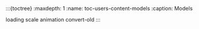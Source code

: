 :::{toctree}
:maxdepth: 1
:name: toc-users-content-models
:caption: Models

loading
scale
animation
convert-old
:::
